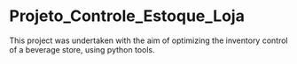 # Projeto_Controle_Estoque_Loja
This project was undertaken with the aim of optimizing the inventory control of a beverage store, using python tools.
